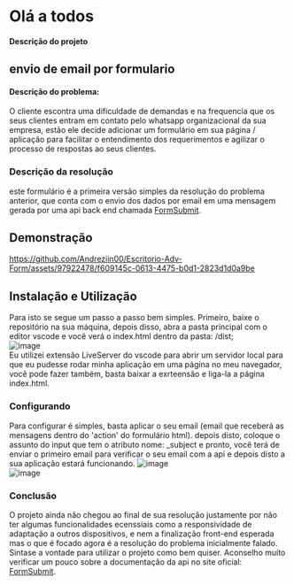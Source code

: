 # Olá a todos

#### Descrição do projeto
## envio de email por formulario
#### Descrição do problema:
O cliente escontra uma dificuldade de demandas e na frequencia que os seus clientes entram em contato pelo whatsapp organizacional da sua empresa, estão ele decide adicionar um formulário em sua página / aplicação para facilitar o entendimento dos requerimentos e agilizar o processo de respostas ao seus clientes.

### Descrição da resolução
este formulário é a primeira versão simples da resolução do problema anterior, que conta com o envio dos dados por email em uma mensagem gerada por uma api back end chamada <a href="https://formsubmit.co/">FormSubmit</a>.

## Demonstração
https://github.com/Andreziin00/Escritorio-Adv-Form/assets/97922478/f609145c-0613-4475-b0d1-2823d1d0a9be

## Instalação e Utilização
Para isto se segue um passo a passo bem simples.
Primeiro, baixe o repositório na sua máquina, depois disso, abra a pasta principal com o editor vscode e você verá o index.html dentro da pasta: /dist;<br>
![image](https://github.com/Andreziin00/Escritorio-Adv-Form/assets/97922478/e830e962-c65e-4a65-abca-da52ace8f1c4) <br>
Eu utilizei extensão LiveServer do vscode para abrir um servidor local para que eu pudesse rodar minha aplicação em uma página no meu navegador, você pode fazer também, basta baixar a exrteensão e liga-la a página index.html.
### Configurando
Para configurar é simples, basta aplicar o seu email (email que receberá as mensagens dentro do 'action' do formulário html). depois disto, coloque o assunto do input que tem o atributo nome: _subject e pronto, você terá de enviar o primeiro email para verificar o seu email com a api e depois disto a sua aplicação estará funcionando.
![image](https://github.com/Andreziin00/Escritorio-Adv-Form/assets/97922478/1c6647d2-f223-4db0-b371-e4d506c85e95) <br>
![image](https://github.com/Andreziin00/Escritorio-Adv-Form/assets/97922478/74757248-2cca-4653-85fd-1503dbae0d00)


### Conclusão

O projeto ainda não chegou ao final de sua resolução justamente por não ter algumas funcionalidades ecenssiais como a responsividade de adaptação a outros dispositivos, e nem a finalização front-end esperada mas o que é focado agora é a resolução do problema inicialmente falado.
Sintase a vontade para utilizar o projeto como bem quiser.
Aconselho muito verificar um pouco sobre a documentação da api no site oficial: <a href="https://formsubmit.co/">FormSubmit</a>.








